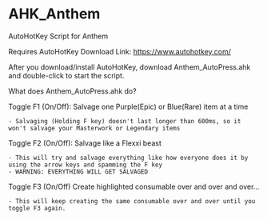 # AHK_Anthem
AutoHotKey Script for Anthem

Requires AutoHotKey
Download Link: https://www.autohotkey.com/

After you download/install AutoHotKey, download Anthem_AutoPress.ahk and double-click to start the script.

What does Anthem_AutoPress.ahk do?

Toggle F1 (On/Off): Salvage one Purple(Epic) or Blue(Rare) item at a time
    
    - Salvaging (Holding F key) doesn't last longer than 600ms, so it won't salvage your Masterwork or Legendary items
    
Toggle F2 (On/Off): Salvage like a Flexxi beast

    - This will try and salvage everything like how everyone does it by using the arrow keys and spamming the F key
    - WARNING: EVERYTHING WILL GET SALVAGED
    
Toggle F3 (On/Off) Create highlighted consumable over and over and over...

    - This will keep creating the same consumable over and over until you toggle F3 again.
